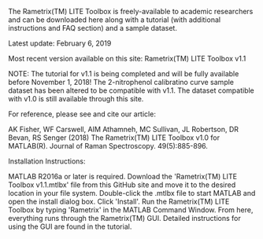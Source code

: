 The Rametrix(TM) LITE Toolbox is freely-available to academic researchers and can be downloaded here along with a tutorial (with additional instructions and FAQ section) and a sample dataset. 

Latest update: February 6, 2019

Most recent version available on this site: Rametrix(TM) LITE Toolbox v1.1

NOTE: The tutorial for v1.1 is being completed and will be fully available before November 1, 2018!  The 2-nitrophenol calibratino curve sample dataset has been altered to be compatible with v1.1. The dataset compatible with v1.0 is still available through this site.

For reference, please see and cite our article:

AK Fisher, WF Carswell, AIM Athamneh, MC Sullivan, JL Robertson, DR Bevan, RS Senger (2018) The Rametrix(TM) LITE Toolbox v1.0 for MATLAB(R). Journal of Raman Spectroscopy. 49(5):885-896.

Installation Instructions:

MATLAB R2016a or later is required. Download the 'Rametrix(TM) LITE Toolbox v1.1.mtlbx' file from this GitHub site and move it to the desired location in your file system. Double-click the .mtlbx file to start MATLAB and open the install dialog box. Click 'Install'. Run the Rametrix(TM) LITE Toolbox by typing 'Rametrix' in the MATLAB Command Window. From here, everything runs through the Rametrix(TM) GUI. Detailed instructions for using the GUI are found in the tutorial.
